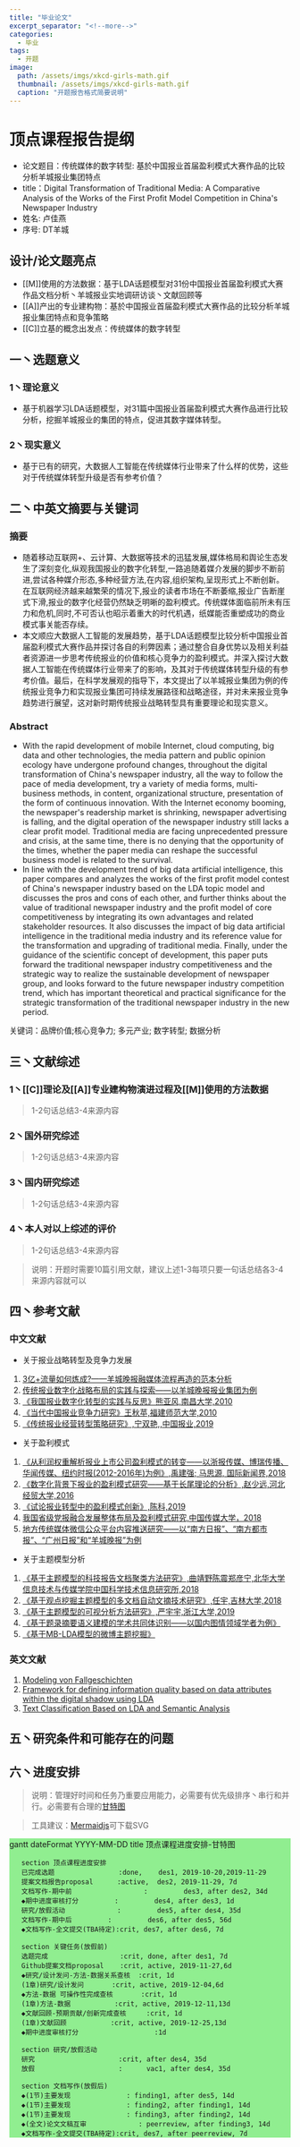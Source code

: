 ```yaml
---
title: "毕业论文"
excerpt_separator: "<!--more-->"
categories:
  - 毕业
tags:
  - 开题
image: 
  path: /assets/imgs/xkcd-girls-math.gif
  thumbnail: /assets/imgs/xkcd-girls-math.gif
  caption: "开题报告格式简要说明"
---
```

<script src='https://unpkg.com/mermaid@8.4.2/dist/mermaid.min.js'></script>
<script>mermaid.initialize({startOnLoad:true});</script>


# 顶点课程报告提纲

* 论文题目：传统媒体的数字转型: 基於中国报业首届盈利模式大赛作品的比较分析羊城报业集团特点
* title：Digital Transformation of Traditional Media: A Comparative Analysis of the Works of the First Profit Model Competition in China's Newspaper Industry
* 姓名: 卢佳燕
* 序号: DT羊城
<!--more-->

## 设计/论文题亮点

* [[M]]使用的方法数据：基于LDA话题模型对31份中国报业首届盈利模式大赛作品文档分析丶羊城报业实地调研访谈丶文献回顾等
* [[A]]产出的专业建构物：基於中国报业首届盈利模式大赛作品的比较分析羊城报业集团特点和竞争策略
* [[C]]立基的概念出发点：传统媒体的数字转型




## 一丶选题意义
### 1丶理论意义
* 基于机器学习LDA话题模型，对31篇中国报业首届盈利模式大赛作品进行比较分析，挖掘羊城报业的集团的特点，促进其数字媒体转型。

### 2丶现实意义
* 基于已有的研究，大数据人工智能在传统媒体行业带来了什么样的优势，这些对于传统媒体转型升级是否有参考价值？





## 二丶中英文摘要与关键词

### 摘要
*  随着移动互联网+、云计算、大数据等技术的迅猛发展,媒体格局和舆论生态发生了深刻变化,纵观我国报业的数字化转型,一路追随着媒介发展的脚步不断前进,尝试各种媒介形态,多种经营方法,在内容,组织架构,呈现形式上不断创新。在互联网经济越来越繁荣的情况下,报业的读者市场在不断萎缩,报业广告断崖式下滑,报业的数字化经营仍然缺乏明晰的盈利模式。传统媒体面临前所未有压力和危机,同时,不可否认也昭示着重大的时代机遇，纸媒能否重塑成功的商业模式事关能否存续。
* 本文顺应大数据人工智能的发展趋势，基于LDA话题模型比较分析中国报业首届盈利模式大赛作品并探讨各自的利弊因素；通过整合自身优势以及相关利益者资源进一步思考传统报业的价值和核心竞争力的盈利模式。并深入探讨大数据人工智能在传统媒体行业带来了的影响，及其对于传统媒体转型升级的有参考价值。最后，在科学发展观的指导下，本文提出了以羊城报业集团为例的传统报业竞争力和实现报业集团可持续发展路径和战略途径，并对未来报业竞争趋势进行展望，这对新时期传统报业战略转型具有重要理论和现实意义。

### Abstract

*  With the rapid development of mobile Internet, cloud computing, big data and other technologies, the media pattern and public opinion ecology have undergone profound changes, throughout the digital transformation of China's newspaper industry, all the way to follow the pace of media development, try a variety of media forms, multi-business methods, in content, organizational structure, presentation of the form of continuous innovation. With the Internet economy booming, the newspaper's readership market is shrinking, newspaper advertising is falling, and the digital operation of the newspaper industry still lacks a clear profit model. Traditional media are facing unprecedented pressure and crisis, at the same time, there is no denying that the opportunity of the times, whether the paper media can reshape the successful business model is related to the survival.
*  In line with the development trend of big data artificial intelligence, this paper compares and analyzes the works of the first profit model contest of China's newspaper industry based on the LDA topic model and discusses the pros and cons of each other, and further thinks about the value of traditional newspaper industry and the profit model of core competitiveness by integrating its own advantages and related stakeholder resources. It also discusses the impact of big data artificial intelligence in the traditional media industry and its reference value for the transformation and upgrading of traditional media. Finally, under the guidance of the scientific concept of development, this paper puts forward the traditional newspaper industry competitiveness and the strategic way to realize the sustainable development of newspaper group, and looks forward to the future newspaper industry competition trend, which has important theoretical and practical significance for the strategic transformation of the traditional newspaper industry in the new period.

关键词：品牌价值;核心竞争力; 多元产业; 数字转型; 数据分析




## 三丶文献综述

### 1丶[[C]]理论及[[A]]专业建构物演进过程及[[M]]使用的方法数据

> 1-2句话总结3-4来源内容

### 2丶国外研究综述

> 1-2句话总结3-4来源内容

### 3丶国内研究综述

> 1-2句话总结3-4来源内容

### 4丶本人对以上综述的评价

> 1-2句话总结3-4来源内容

> 说明：开题时需要10篇引用文献，建议上述1-3每项只要一句话总结各3-4来源内容就可以


## 四丶参考文献

### 中文文献

* 关于报业战略转型及竞争力发展
1. [3亿+流量如何炼成?——羊城晚报融媒体流程再造的范本分析](https://kns.cnki.net/KCMS/detail/detail.aspx?dbcode=CJFQ&dbname=CJFDLAST2019&filename=XWZX201907008&v=MTk0ODNVUkxPZVp1VnZGQ2pnVnIzTVBUclJkckc0SDlqTXFJOUZiSVI4ZVgxTHV4WVM3RGgxVDNxVHJXTTFGckM=)
2. [传统报业数字化战略布局的实践与探索——以羊城晚报报业集团为例](https://kns.cnki.net/KCMS/detail/detail.aspx?dbcode=CJFQ&dbname=CJFDLAST2017&filename=CMEI201715016&uid=WEEvREcwSlJHSldTTEYzVDhsN3hJSlh5Qlp3R0VWbEQ3YkNoNXJBdGp6VT0=$9A4hF_YAuvQ5obgVAqNKPCYcEjKensW4IQMovwHtwkF4VYPoHbKxJw!!&v=MjM4NjdlWnVWdkZDamhVYnJOSmlET1o3RzRIOWJOcW85RVlvUjhlWDFMdXhZUzdEaDFUM3FUcldNMUZyQ1VSTE8=)
3. [《我国报业数字化转型的实践与反思》熊亚风,南昌大学,2010](https://dwz.cn/Exy6TVEr)
4. [《当代中国报业竞争力研究》王秋苹,福建师范大学,2010](https://dwz.cn/sPR5ZzXp)
5. [《传统报业经营转型策略研究》,宁双艳,,中国报业,2019](https://dwz.cn/rk1TXKaw)


* 关于盈利模式
1. [《从利润权重解析报业上市公司盈利模式的转变——以浙报传媒、博瑞传播、华闻传媒、纽约时报(2012-2016年)为例》,禹建强; 马思源,	国际新闻界,2018](https://kns.cnki.net/KCMS/detail/detail.aspx?dbcode=CJFQ&dbname=CJFDLAST2018&filename=GJXW201805008&v=MTc4MjRlYkc0SDluTXFvOUZiSVI4ZVgxTHV4WVM3RGgxVDNxVHJXTTFGckNVUkxPZVplWnNGQ25oVnI3S0lpZlQ=)
2. [《数字化背景下报业的盈利模式研究——基于长尾理论的分析》,赵少远,河北经贸大学,2016](https://kns.cnki.net/KCMS/detail/detail.aspx?dbcode=CMFD&dbname=CMFD201701&filename=1016182361.nh&v=MDM1MDZZUzdEaDFUM3FUcldNMUZyQ1VSTE9lWmVac0ZDbmhWNzdQVkYyNkdMS3dITkxLcnBFYlBJUjhlWDFMdXg=)
3. [《试论报业转型中的盈利模式创新》,陈科,2019](https://dwz.cn/t1zR68Vu)
4. [我国省级党报融合发展整体布局及盈利模式研究,中国传媒大学，2018](https://kns.cnki.net/KCMS/detail/detail.aspx?dbcode=CJFQ&dbname=CJFDLAST2019&filename=XDCB201812001&v=MDIyMjk5bk5yWTlGWllSOGVYMUx1eFlTN0RoMVQzcVRyV00xRnJDVVJMT2VaZVpzRkNuaFdyek1QU25JYkxHNEg=)
5. [地方传统媒体微信公众平台内容推送研究——以“南方日报”、“南方都市报”、“广州日报”和“羊城晚报”为例](https://kns.cnki.net/KCMS/detail/detail.aspx?dbcode=CJFQ&dbname=CJFDLAST2019&filename=ADZD201804005&v=MjI0NjNMdXhZUzdEaDFUM3FUcldNMUZyQ1VSTE9lWmVac0ZDamtVYi9LSkNuUmFyRzRIOW5NcTQ5RllZUjhlWDE=)

* 关于主题模型分析
1. [《基于主题模型的科技报告文档聚类方法研究》,曲靖野陈震郑彦宁,北华大学信息技术与传媒学院中国科学技术信息研究所,2018](https://dwz.cn/N01P8QIR)
2. [《基于观点挖掘主题模型的多文档自动文摘技术研究》,任宇,吉林大学,2018](https://dwz.cn/WN3PGOxa)
3. [《基于主题模型的可视分析方法研究》,严宇宇,浙江大学,2019](  https://dwz.cn/OQAv18Z1)
4. [《基于题录摘要语义建模的学术共同体识别——以国内图情领域学者为例》 ](https://kns.cnki.net/KCMS/detail/11.1762.G3.20191121.1132.006.html)
5. [《基于MB-LDA模型的微博主题挖掘》]( https://kns.cnki.net/kcms/detail/detail.aspx?filename=JFYZ201110001&dbcode=CJFQ&dbname=CJFD2011&v=)

### 英文文献
1.  [Modeling von Fallgeschichten](http://d.scholar.cnki.net/DETAIL/REFDETAIL?FILENAME=SSJDDEEF9D34B732C3BAB555E99CC2F79D64&DBCODE=ssjd)
2.  [Framework for defining information quality based on data attributes within the digital shadow using LDA](https://kns.cnki.net/KCMS/detail/detail.aspx?dbcode=SJES&dbname=SJESTEMP_U&filename=SJES47C38A38618CC24151CCCD7FE86B771E&v=MjUzODJsaXhMcTJ4Szg9TmlmT2ZiZS9iZExFM294Tll1b0hmdzg3eXhjVzYwd09Pd3ZsMm1jOWY4Q1RRcnZxQ0pVYUYxdVFVci9QSmxjU2JtS0NHWUNHUWxmQ3BiUTA1ZA==)
3. [Text Classification Based on LDA and Semantic Analysis](https://kns.cnki.net/KCMS/detail/detail.aspx?dbcode=IPFD&dbname=IPFDLAST2019&filename=YSJA201911001111&v=MjM1MjFuanFxeGRFZU1PVUtyaWZadTl1Rnlya1VML0tKMXdRUEQ3QmI3RzRIOWpOcm85Rlplb09EUk5LdWhkaG5qOThU)


## 五丶研究条件和可能存在的问题


## 六丶进度安排
> 说明：管理好时间和任务乃重要应用能力，必需要有优先级排序丶串行和并行。必需要有合理的[甘特图](https://www.mindtheproduct.com/tame-your-roadmap/)

> 工具建议：[Mermaidjs](https://mermaidjs.github.io/mermaid-live-editor/)可下载SVG
 
<div class="mermaid" style="background-color:lightgreen;"> 
gantt
       dateFormat  YYYY-MM-DD
       title 顶点课程进度安排-甘特图

       section 顶点课程进度安排
       已完成选题                :done,    des1, 2019-10-20,2019-11-29
       提案文档报告proposal      :active,  des2, 2019-11-29, 7d
       文档写作-期中前                  :         des3, after des2, 34d
       ◆期中进度审核打分         :         des4, after des3, 1d
       研究/放假活动             :         des5, after des4, 35d
       文档写作-期中后         :         des6, after des5, 56d
       ◆文档写作-全文提交(TBA待定):crit, des7, after des6, 7d

       section 关键任务(放假前)
       选题完成                  :crit, done, after des1, 7d
       Github提案文档proposal    :crit, active, 2019-11-27,6d
       ◆研究/设计发问-方法-数据关系查核  :crit, 1d
       (1章)研究/设计发问       :crit, active, 2019-12-04,6d
       ◆方法-数据 可操作性完成查核       :crit, 1d
       (1章)方法-数据           :crit, active, 2019-12-11,13d
       ◆文献回顾-预期贡献/创新完成查核     :crit, 1d
       (1章)文献回顾           :crit, active, 2019-12-25,13d
       ◆期中进度审核打分                   :1d

       section 研究/放假活动
       研究                     :crit, after des4, 35d
       放假                     :      vac1, after des4, 35d

       section 文档写作(放假后)
       ◆(1节)主要发现              : finding1, after des5, 14d
       ◆(1节)主要发现              : finding2, after finding1, 14d
       ◆(1节)主要发现              : finding3, after finding2, 14d
       ◆(全文)论文文稿互审             : peerreview, after finding3, 14d
       ◆文档写作-全文提交(TBA待定):crit, des7, after peerreview, 7d


</div>